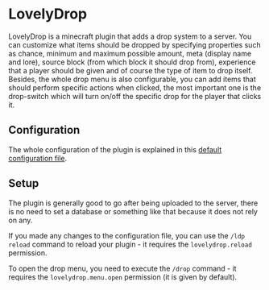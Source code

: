 # LovelyDrop
LovelyDrop is a minecraft plugin that adds a drop system to a server.
You can customize what items should be dropped by specifying properties such as
chance, minimum and maximum possible amount, meta (display name and lore),
source block (from which block it should drop from), experience that a player should be given
and of course the type of item to drop itself. Besides, the whole drop menu is also
configurable, you can add items that should perform specific actions when clicked, 
the most important one is the drop-switch which will turn on/off the specific drop for the player
that clicks it.
## Configuration
The whole configuration of the plugin is explained in this
[default configuration file](https://github.com/zrdzn/LovelyDrop/blob/master/plugin/src/main/resources/config.yml).
## Setup
The plugin is generally good to go after being uploaded to the server, there is no need to 
set a database or something like that because it does not rely on any.

If you made any changes to the configuration file, you can use the `/ldp reload` command
to reload your plugin - it requires the `lovelydrop.reload` permission.

To open the drop menu, you need to execute the `/drop` command - it requires the `lovelydrop.menu.open`
permission (it is given by default).
